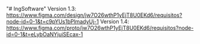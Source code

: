"# IngSoftware" 
Version 1.3: https://www.figma.com/design/jw7O26wthP1yEjT8U0EKd6/requisitos?node-id=0-1&t=c9pYUs1bPlmadyUj-1
Version 1.4: https://www.figma.com/proto/jw7O26wthP1yEjT8U0EKd6/requisitos?node-id=0-1&t=eLybOaNYjuiSEcax-1
